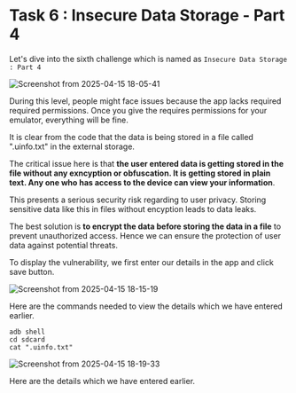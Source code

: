 # Task 6 : Insecure Data Storage - Part 4 

Let's dive into the sixth challenge which is named as `Insecure Data Storage : Part 4`

![Screenshot from 2025-04-15 18-05-41](https://github.com/user-attachments/assets/648bb133-bd24-4e51-b35b-f587c2f8aab3)

During this level, people might face issues because the app lacks required required permissions. Once you give the requires permissions for your emulator, everything will be fine.

It is clear from the code that the data is being stored in a file called ".uinfo.txt" in the external storage.

The critical issue here is that **the user entered data is getting stored in the file without any exncyption or obfuscation. It is getting stored in plain text. Any one who has access to the device can view your information**.

This presents a serious security risk regarding to user privacy. Storing sensitive data like this in files without encyption leads to data leaks.

The best solution is **to encrypt the data before storing the data in a file** to prevent unauthorized access. Hence we can ensure the protection of user data against potential threats.

To display the vulnerability, we first enter our details in the app and click save button.

![Screenshot from 2025-04-15 18-15-19](https://github.com/user-attachments/assets/2d3edc0c-a76e-4efd-bbfa-5bc19b4b4c38)

Here are the commands needed to view the details which we have entered earlier.


```
adb shell
cd sdcard
cat ".uinfo.txt"
```
![Screenshot from 2025-04-15 18-19-33](https://github.com/user-attachments/assets/e752f968-dbd0-44f0-ab91-bf1b63491637)

Here are the details which we have entered earlier.
